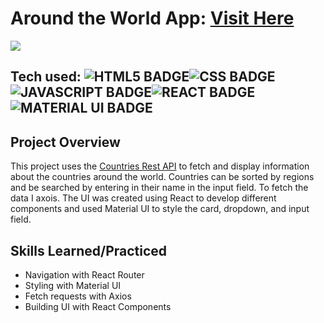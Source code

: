# Around the World App: <a href="https://project-globetrotter.netlify.app/" target="_blank">Visit Here</a>
<a href="https://project-globetrotter.netlify.app/" target="_blank">
<img src="https://res.cloudinary.com/dz209s6jk/image/upload/v1554827486/Challenges/jfrcfmcisi1xiwm4rl1s.jpg"/>
</a>


## Tech used: ![HTML5 BADGE](https://img.shields.io/badge/HTML5-E34F26?style=for-the-badge&logo=html5&logoColor=white)![CSS BADGE](https://img.shields.io/badge/CSS3-1572B6?style=for-the-badge&logo=css3&logoColor=white)![JAVASCRIPT BADGE](https://img.shields.io/badge/JavaScript-F7DF1E?style=for-the-badge&logo=javascript&logoColor=black)![REACT BADGE](https://img.shields.io/badge/React-20232A?style=for-the-badge&logo=react&logoColor=61DAFB)![MATERIAL UI BADGE](https://img.shields.io/badge/Material--UI-0081CB?style=for-the-badge&logo=material-ui&logoColor=white)

## Project Overview
This project uses the <a href="https://restcountries.com/" target="_blank">Countries Rest API</a> to fetch and display information about the countries around the world. Countries can be sorted by regions and be searched by entering in their name in the input field. To fetch the data I axois. The UI was created using React to develop different components and used Material UI to style the card, dropdown, and input field. 

## Skills Learned/Practiced
- Navigation with React Router
- Styling with Material UI
- Fetch requests with Axios
- Building UI with React Components

